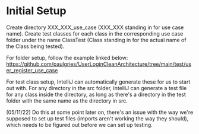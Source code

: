 # Initial Setup 

Create directory XXX_XXX_use_case (XXX_XXX standing in for use case name).
Create test classes for each class in the corresponding use case folder 
under the name ClassTest (Class standing in for the actual name of the Class
being tested). 
 
For folder setup, follow the example linked below: 
https://github.com/paulgries/UserLoginCleanArchitecture/tree/main/test/user_register_use_case

For test class setup, IntelliJ can automatically generate these for us to start out with. 
For any directory in the src folder, IntelliJ can generate a test file for any 
class inside the directory, as long as there's a directory in the test folder with the same name 
as the directory in src. 

(05/11/22) Do this at some point later on, there's an issue with the way we're supposed to set up test files
(imports aren't working the way they should), which needs to be figured out before we can set up testing. 

